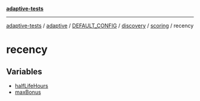 [**adaptive-tests**](../../../../../../../../../README.md)

***

[adaptive-tests](../../../../../../../../../README.md) / [adaptive](../../../../../../../../README.md) / [DEFAULT\_CONFIG](../../../../../../README.md) / [discovery](../../../../README.md) / [scoring](../../README.md) / recency

# recency

## Variables

- [halfLifeHours](variables/halfLifeHours.md)
- [maxBonus](variables/maxBonus.md)
